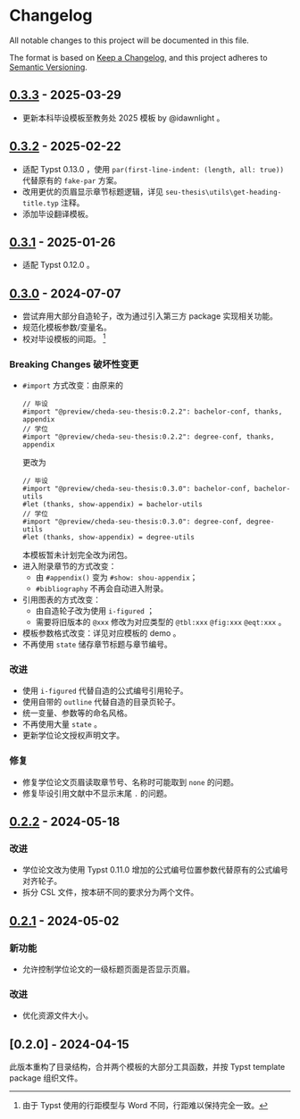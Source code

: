 # Changelog

All notable changes to this project will be documented in this file.

The format is based on [Keep a Changelog](https://keepachangelog.com/en/1.1.0/),
and this project adheres to [Semantic Versioning](https://semver.org/spec/v2.0.0.html).

## [0.3.3] - 2025-03-29

- 更新本科毕设模板至教务处 2025 模板 by @idawnlight 。

## [0.3.2] - 2025-02-22

- 适配 Typst 0.13.0 ，使用 `par(first-line-indent: (length, all: true))` 代替原有的 `fake-par` 方案。
- 改用更优的页眉显示章节标题逻辑，详见 `seu-thesis\utils\get-heading-title.typ` 注释。
- 添加毕设翻译模板。

## [0.3.1] - 2025-01-26

- 适配 Typst 0.12.0 。

## [0.3.0] - 2024-07-07

- 尝试弃用大部分自造轮子，改为通过引入第三方 package 实现相关功能。
- 规范化模板参数/变量名。
- 校对毕设模板的间距。 [^1]

[^1]: 由于 Typst 使用的行距模型与 Word 不同，行距难以保持完全一致。

### Breaking Changes 破坏性变更

- `#import` 方式改变：由原来的
  ```typst
  // 毕设
  #import "@preview/cheda-seu-thesis:0.2.2": bachelor-conf, thanks, appendix
  // 学位
  #import "@preview/cheda-seu-thesis:0.2.2": degree-conf, thanks, appendix
  ```
  更改为
  ```typst
  // 毕设
  #import "@preview/cheda-seu-thesis:0.3.0": bachelor-conf, bachelor-utils
  #let (thanks, show-appendix) = bachelor-utils
  // 学位
  #import "@preview/cheda-seu-thesis:0.3.0": degree-conf, degree-utils
  #let (thanks, show-appendix) = degree-utils
  ```
  本模板暂未计划完全改为闭包。
- 进入附录章节的方式改变：
  - 由 `#appendix()` 变为 `#show: shou-appendix`；
  - `#bibliography` 不再会自动进入附录。
- 引用图表的方式改变：
  - 由自造轮子改为使用 `i-figured` ；
  - 需要将旧版本的 `@xxx` 修改为对应类型的 `@tbl:xxx` `@fig:xxx` `@eqt:xxx` 。
- 模板参数格式改变：详见对应模板的 demo 。
- 不再使用 `state` 储存章节标题与章节编号。

### 改进

- 使用 `i-figured` 代替自造的公式编号引用轮子。
- 使用自带的 `outline` 代替自造的目录页轮子。
- 统一变量、参数等的命名风格。
- 不再使用大量 `state` 。
- 更新学位论文授权声明文字。

### 修复

- 修复学位论文页眉读取章节号、名称时可能取到 `none` 的问题。
- 修复毕设引用文献中不显示末尾 `.` 的问题。

## [0.2.2] - 2024-05-18

### 改进

- 学位论文改为使用 Typst 0.11.0 增加的公式编号位置参数代替原有的公式编号对齐轮子。
- 拆分 CSL 文件，按本研不同的要求分为两个文件。

## [0.2.1] - 2024-05-02

### 新功能

- 允许控制学位论文的一级标题页面是否显示页眉。

### 改进

- 优化资源文件大小。

## [0.2.0] - 2024-04-15

此版本重构了目录结构，合并两个模板的大部分工具函数，并按 Typst template package 组织文件。

[0.3.3]: https://github.com/csimide/SEU-Typst-Template/compare/v0.3.2...v0.3.3
[0.3.2]: https://github.com/csimide/SEU-Typst-Template/compare/v0.3.1...v0.3.2
[0.3.1]: https://github.com/csimide/SEU-Typst-Template/compare/v0.3.0...v0.3.1
[0.3.0]: https://github.com/csimide/SEU-Typst-Template/compare/c44b5172178c0c2380b322e50931750e2d761168...v0.3.0
[0.2.2]: https://github.com/csimide/SEU-Typst-Template/compare/908a28c7da02b260f04dcf31ed22278a212cad19...c44b5172178c0c2380b322e50931750e2d761168
[0.2.1]: https://github.com/csimide/SEU-Typst-Template/compare/42b34b829bb9816d89a0955e2196346ab6e39ad4...908a28c7da02b260f04dcf31ed22278a212cad19

